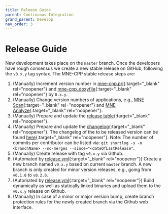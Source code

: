 ```yaml
---
title: Release Guide
parent: Continuous Integration
grand_parent: Develop
nav_order: 3
---
```


# Release Guide

New development takes place on the `master` branch. Once the developers have rough consensus we create a new stable release on GitHub, following the `v0.x.y` tag syntax. The MNE-CPP stable release steps are:

1. (Manually) Increment version number in [mne-cpp.pri](https://github.com/mne-tools/mne-cpp/blob/master/mne-cpp.pri){:target="_blank" rel="noopener"} and [mne-cpp_doxyfile](https://github.com/mne-tools/mne-cpp/blob/master/doc/doxygen/mne-cpp_doxyfile){:target="_blank" rel="noopener"} by `0.x.y`. 
2. (Manually) Change version numbers of applications, e.g., [MNE Scan](https://github.com/mne-tools/mne-cpp/blob/master/applications/mne_scan/mne_scan/info.h){:target="_blank" rel="noopener"} and [MNE Analyze](https://github.com/mne-tools/mne-cpp/blob/master/applications/mne_analyze/mne_analyze/info.h){:target="_blank" rel="noopener"}.
3. (Manually) Prepare and update the [release table](https://mne-cpp.github.io/pages/install/binaries.html){:target="_blank" rel="noopener"}.
4. (Manually) Prepare and update the [changelog](https://mne-cpp.github.io/pages/install/changelog.html){:target="_blank" rel="noopener"}. The changelog of the to be released version can be found [here](https://github.com/mne-tools/mne-cpp/wiki/Changelog-WIP){:target="_blank" rel="noopener"}. Note: The number of commits per contributor can be listed via: `git shortlog -s -n <branchName> --no-merges --since="<dateOfLastRelease"`.
5. (Manually) Create release with tag `v0.x.y` via Github. 
6. (Automated by [release.yml](https://github.com/mne-tools/mne-cpp/blob/master/.github/workflows/release.yml){:target="_blank" rel="noopener"}) Create a new branch named `v0.x.y` based on current `master` branch. A new branch is only created for minor version releases, e.g., going from `v0.1.0` to `v0.2.0`.
7. (Automated by [release.yml](https://github.com/mne-tools/mne-cpp/blob/master/.github/workflows/release.yml){:target="_blank" rel="noopener"}) Build dynamically as well as statically linked binaries and upload them to the `v0.x.y` release on Github.
8. (Manually) In case of a minor or major version bump, create branch protection rules for the newly created branch via the Github web interface.